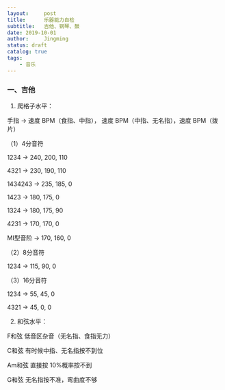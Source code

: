 ```yaml
---
layout:     post
title:      乐器能力自检
subtitle:   吉他、钢琴、鼓
date: 2019-10-01
author:     Jingming
status: draft
catalog: true
tags:
    - 音乐
---
```

### 一、吉他

1. 爬格子水平：

手指 -> 速度 BPM（食指、中指）， 速度 BPM（中指、无名指），速度 BPM（拨片）

（1）4分音符
 
 1234 -> 240, 200, 110
 
 4321 -> 230, 190, 110

 1434243 -> 235, 185, 0
 
 1423 -> 180, 175, 0
 
 1324 -> 180, 175, 90
 
 4231 -> 170, 170, 0
 
 MI型音阶 -> 170, 160, 0

 
（2）8分音符

 1234 -> 115, 90, 0

（3）16分音符

1234 -> 55, 45, 0

4321 -> 45, 0, 0
 

2. 和弦水平：

F和弦 低音区杂音（无名指、食指无力）

C和弦 有时候中指、无名指按不到位

Am和弦 直接按 10%概率按不到

G和弦 无名指按不准，弯曲度不够


